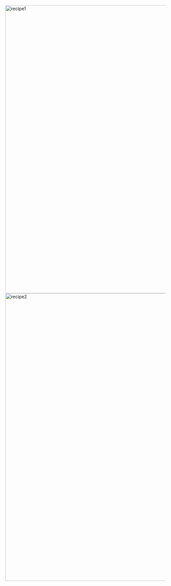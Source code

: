 <img width="906" alt="recipe1" src="https://github.com/VigneshPonnam/ReactJS/assets/107788042/61852993-ab36-46be-878e-39844d17be53">
<img width="905" alt="recipe2" src="https://github.com/VigneshPonnam/ReactJS/assets/107788042/2a4da667-227f-45c7-956b-9947195f9176">
